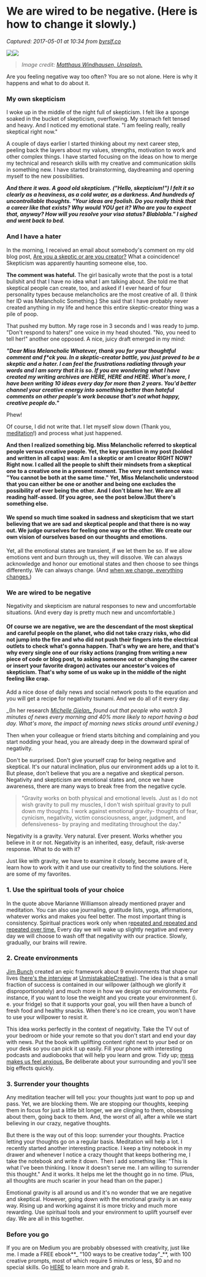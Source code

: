 # We are wired to be negative. (Here is how to change it slowly.) 

_Captured: 2017-05-01 at 10:34 from [byrslf.co](https://byrslf.co/we-are-wired-to-be-negative-here-is-how-to-change-it-slowly-9a813113d33c?source=userActivityShare-c79006fee040-1493627664)_

![](https://cdn-images-1.medium.com/freeze/max/30/1*gj4KQoc5bdJteNf1gonzJA.jpeg?q=20)![](https://cdn-images-1.medium.com/max/2000/1*gj4KQoc5bdJteNf1gonzJA.jpeg)

> _Image credit: [Matthaus Windhausen, Unsplash.](https://unsplash.com/collections/1005/negative-space?photo=GRXAclOGeOQ)_

Are you feeling negative way too often? You are so not alone. Here is why it happens and what to do about it.

### My own skepticism

I woke up in the middle of the night full of skepticism. I felt like a sponge soaked in the bucket of skepticism, overflowing. My stomach felt tensed and heavy. And I noticed my emotional state. "I am feeling really, really skeptical right now."

A couple of days earlier I started thinking about my next career step, peeling back the layers about my values, strengths, motivation to work and other complex things. I have started focusing on the ideas on how to merge my technical and research skills with my creative and communication skills in something new. I have started brainstorming, daydreaming and opening myself to the new possibilities.

**_And there it was. A good old skepticism. ("Hello, skepticism!") I felt it so clearly as a heaviness, as a cold water, as a darkness. And hundreds of uncontrollable thoughts. "Your ideas are foolish. Do you really think that a career like that exists? Why would YOU get it? Who are you to expect that, anyway? How will you resolve your visa status? Blablabla." I sighed and went back to bed._**

### And I have a hater

In the morning, I received an email about somebody's comment on my old blog post, [Are you a skeptic or are you creator?](https://medium.com/self-starter/are-you-a-skeptic-or-are-you-a-creator-f0afca8d443d) What a coincidence! Skepticism was apparently haunting someone else, too.

**The comment was hateful.** The girl basically wrote that the post is a total bullshit and that I have no idea what I am talking about. She told me that skeptical people can create, too, and asked if I ever heard of four personality types because melancholics are the most creative of all. (I think her ID was Melancholic Something.) She said that I have probably never created anything in my life and hence this entire skeptic-creator thing was a pile of poop.

That pushed my button. My rage rose in 3 seconds and I was ready to jump. "Don't respond to haters!" one voice in my head shouted. "No, you need to tell her!" another one opposed. A nice, juicy draft emerged in my mind:

**_"Dear Miss Melancholic Whatever, thank you for your thoughtful comment and f*ck you. In a skeptic-creator battle, you just proved to be a skeptic and a hater. I can feel the frustrations radiating through your words and I am sorry that it is so. If you are wondering what I have created my writing archives are HERE, HERE and HERE. What's more, I have been writing 10 ideas every day for more than 2 years. You'd better channel your creative energy into something better than hateful comments on other people's work because that's not what happy, creative people do."_**

Phew!

Of course, I did not write that. I let myself slow down (Thank you, [meditation](https://medium.com/@milenarangelov/these-10-ideas-helped-me-establish-meditation-practice-e26f6326a4a3)!) and process what just happened.

**And then I realized something big. Miss Melancholic referred to skeptical people versus creative people. Yet, the key question in my post (bolded and written in all caps) was: Am I a skeptic or am I creator RIGHT NOW? Right now. I called all the people to shift their mindsets from a skeptical one to a creative one in a present moment. The very next sentence was: "You cannot be both at the same time." Yet, Miss Melancholic understood that you can either be one or another and being one excludes the possibility of ever being the other. And I don't blame her. We are all reading half-assed. (If you agree, see the post below.)But there's something else.**

#### We spend so much time soaked in sadness and skepticism that we start believing that we are sad and skeptical people and that there is no way out. We judge ourselves for feeling one way or the other. We create our own vision of ourselves based on our thoughts and emotions.

Yet, all the emotional states are transient, if we let them be so. If we allow emotions vent and burn through us, they will dissolve. We can always acknowledge and honor our emotional states and then choose to see things differently. We can always change. (And [when we change, everything changes.](https://medium.com/prosper-suite/when-you-change-everything-changes-91d0612dea30))

### **We are wired to be negative**

Negativity and skepticism are natural responses to new and uncomfortable situations. (And every day is pretty much new and uncomfortable.)

#### Of course we are negative, we are the descendant of the most skeptical and careful people on the planet, who did not take crazy risks, who did not jump into the fire and who did not push their fingers into the electrical outlets to check what's gonna happen. That's why we are here, and that's why every single one of our risky actions (ranging from writing a new piece of code or blog post, to asking someone out or changing the career or insert your favorite dragon) activates our ancestor's voices of skepticism. That's why some of us wake up in the middle of the night feeling like crap.

Add a nice dose of daily news and social network posts to the equation and you will get a recipe for negativity tsunami. And we do all of it every day.

_(In her research __[Michelle Gielan_](http://michellegielan.com/)_ found out that people who watch 3 minutes of news every morning and 40% more likely to report having a bad day. What's more, the impact of morning news sticks around until evening.)_

Then when your colleague or friend starts bitching and complaining and you start nodding your head, you are already deep in the downward spiral of negativity.

Don't be surprised. Don't give yourself crap for being negative and skeptical. It's our natural inclination, plus our environment adds up a lot to it. But please, don't believe that you are a negative and skeptical person. Negativity and skepticism are emotional states and, once we have awareness, there are many ways to break free from the negative cycle.

> "Gravity works on both physical and emotional levels. Just as I do not wish gravity to pull my muscles, I don't wish spiritual gravity to pull down my thoughts. I work against emotional gravity- thoughts of fear, cynicism, negativity, victim consciousness, anger, judgment, and defensiveness- by praying and meditating throughout the day."

Negativity is a gravity. Very natural. Ever present. Works whether you believe in it or not. Negativity is an inherited, easy, default, risk-averse response. What to do with it?

Just like with gravity, we have to examine it closely, become aware of it, learn how to work with it and use our creativity to find the solutions. Here are some of my favorites.

### 1\. Use the spiritual tools of your choice

In the quote above Marianne Williamson already mentioned prayer and meditation. You can also use journaling, gratitude lists, yoga, affirmations, whatever works and makes you feel better. The most important thing is consistency. Spiritual practices work only when r[epeated and repeated and repeated over time.](https://medium.com/@milenarangelov/we-are-what-we-repeat-the-power-of-process-over-outcome-1010e3f51c37) Every day we will wake up slightly negative and every day we will choose to wash off that negativity with our practice. Slowly, gradually, our brains will rewire.

### 2\. Create environments

[Jim Bunch](http://www.theultimategameoflife.com/author/jimbunch/) created an epic framework about 9 environments that shape our lives ([here's the interview](https://unmistakablecreative.com/designing-your-environment-for-optimal-performance-and-creativity-with-jim-bunch) at [UnmistakableCreative](https://medium.com/@UnmistakableCR)). The idea is that a small fraction of success is contained in our willpower (although we glorify it disproportionately) and much more in how we design our environments. For instance, if you want to lose the weight and you create your environment (i. e. your fridge) so that it supports your goal, you will then have a bunch of fresh food and healthy snacks. When there's no ice cream, you won't have to use your willpower to resist it.

This idea works perfectly in the context of negativity. Take the TV out of your bedroom or hide your remote so that you don't start and end your day with news. Put the book with uplifting content right next to your bed or on your desk so you can pick it up easily. Fill your phone with interesting podcasts and audiobooks that will help you learn and grow. Tidy up; [mess makes us feel anxious.](https://medium.com/strangelove-letters/10-neat-thoughts-about-the-mess-7294344071d1) Be deliberate about your surrounding and you'll see big effects quickly.

### 3\. Surrender your thoughts

Any meditation teacher will tell you: your thoughts just want to pop up and pass. Yet, we are blocking them. We are stopping our thoughts, keeping them in focus for just a little bit longer, we are clinging to them, obsessing about them, going back to them. And, the worst of all, after a while we start believing in our crazy, negative thoughts.

But there is the way out of this loop: surrender your thoughts. Practice letting your thoughts go on a regular basis. Meditation will help a lot. I recently started another interesting practice. I keep a tiny notebook in my drawer and whenever I notice a crazy thought that keeps bothering me, I take the notebook and write it down. Then I add something like: "This is what I've been thinking. I know it doesn't serve me. I am willing to surrender this thought." And it works. It helps me let the thought go in no time. (Plus, all thoughts are much scarier in your head than on the paper.)

Emotional gravity is all around us and it's no wonder that we are negative and skeptical. However, going down with the emotional gravity is an easy way. Rising up and working against it is more tricky and much more rewarding. Use spiritual tools and your environment to uplift yourself ever day. We are all in this together.

### Before you go

If you are on Medium you are probably obsessed with creativity, just like me. I made a FREE ebook**_ "100 ways to be creative today"_**, with 100 creative prompts, most of which require 5 minutes or less, $0 and no special skills. Go [HERE](http://www.missstrangelove.com/free-ebook-100-ways-to-be-creative-today/) to learn more and grab it.
